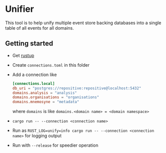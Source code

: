 # Unifier

This tool is to help unify multiple event store backing databases into a single table of all events for all domains.

## Getting started

* Get [rustup](https://rustup.rs)
* Create `connections.toml` in this folder
* Add a connection like
    ```toml
    [connections.local]
    db_uri = "postgres://repositive:repositive@localhost:5432"
    domains.analysis = "analysis"
    domains.organisations = "organisations"
    domains.mnemosyne = "metadata"
    ```

    where `domains` is like `domains.<domain name> = <domain namespace>`
* `cargo run -- --connection <connection name>`
* Run as `RUST_LOG=unify=info cargo run -- --connection <connection name>` for logging output
* Run with `--release` for speedier operation
